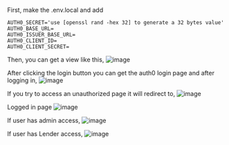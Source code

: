 First, make the .env.local and add
``` 
AUTH0_SECRET='use [openssl rand -hex 32] to generate a 32 bytes value'
AUTH0_BASE_URL=
AUTH0_ISSUER_BASE_URL=
AUTH0_CLIENT_ID=
AUTH0_CLIENT_SECRET=
```

Then, you can get a view like this,
![image](https://github.com/user-attachments/assets/54993303-d32b-4cbb-8250-b333458779f9)

After clicking the login button you can get the auth0 login page and after logging in,
![image](https://github.com/user-attachments/assets/687b8e8e-732e-43ad-badb-a1901039d56f)

If you try to access an unauthorized page it will redirect to,
![image](https://github.com/user-attachments/assets/e7d7fe3f-ceea-4100-a7ce-09c0c90dd16f)

Logged in page
![image](https://github.com/user-attachments/assets/106acb07-176c-4eec-b391-40ad5abd389c)

If user has admin access,
![image](https://github.com/user-attachments/assets/f5c9b16b-546c-42ac-8f9c-c524376b660f)

If user has Lender access,
![image](https://github.com/user-attachments/assets/31d7971b-c950-44f7-8a1b-d642f2868e61)
